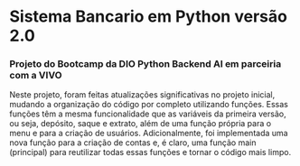 # Sistema Bancario em Python versão 2.0
### Projeto do Bootcamp da DIO Python Backend AI em parceiria com a VIVO

Neste projeto, foram feitas atualizações significativas no projeto inicial, mudando a organização do código
por completo utilizando funções. Essas funções têm a mesma funcionalidade que as variáveis da primeira versão,
ou seja, depósito, saque e extrato, além de uma função própria para o menu e para a criação de usuários.
Adicionalmente, foi implementada uma nova função para a criação de contas e,
é claro, uma função main (principal) para reutilizar todas essas funções e tornar o código mais limpo.
